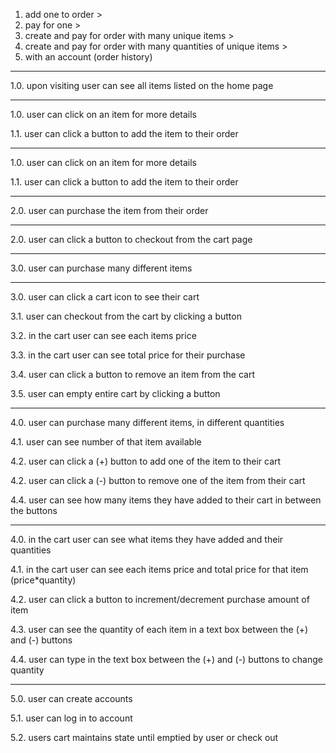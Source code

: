 1. add one to order > 
2. pay for one > 
3. create and pay for order with many unique items > 
4. create and pay for order with many quantities of unique items > 
5. with an account (order history)

-----

1.0. upon visiting user can see all items listed on the home page

-----

1.0. user can click on an item for more details

1.1. user can click a button to add the item to their order

-----

1.0. user can click on an item for more details

1.1. user can click a button to add the item to their order

-----

2.0. user can purchase the item from their order

-----
2.0. user can click a button to checkout from the cart page

-----

3.0. user can purchase many different items

-----

3.0. user can click a cart icon to see their cart 

3.1. user can checkout from the cart by clicking a button

3.2. in the cart user can see each items price 

3.3. in the cart user can see total price for their purchase 

3.4. user can click a button to remove an item from the cart

3.5. user can empty entire cart by clicking a button

-----

4.0. user can purchase many different items, in different quantities

4.1. user can see number of that item available

4.2. user can click a (+) button to add one of the item to their cart

4.2. user can click a (-) button to remove one of the item from their cart

4.4. user can see how many items they have added to their cart in between the buttons

-----

4.0. in the cart user can see what items they have added and their quantities

4.1. in the cart user can see each items price and total price for that item (price*quantity)

4.2. user can click a button to increment/decrement purchase amount of item

4.3. user can see the quantity of each item in a text box between the (+) and (-) buttons

4.4. user can type in the text box between the (+) and (-) buttons to change quantity 

-----

5.0. user can create accounts

5.1. user can log in to account

5.2. users cart maintains state until emptied by user or check out 







